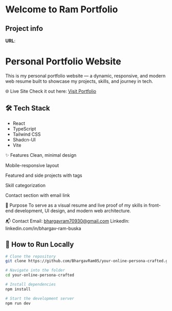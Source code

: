 # Welcome to Ram Portfolio

## Project info

**URL**: 

# Personal Portfolio Website

This is my personal portfolio website — a dynamic, responsive, and modern web resume built to showcase my projects, skills, and journey in tech.

🌐 Live Site
Check it out here: [Visit Portfolio](https://cc926a41.your-online-persona-crafted.pages.dev/)

## 🛠️ Tech Stack
- React
- TypeScript
- Tailwind CSS
- Shadcn-UI
- Vite
  
✨ Features
Clean, minimal design

Mobile-responsive layout

Featured and side projects with tags

Skill categorization

Contact section with email link

📌 Purpose
To serve as a visual resume and live proof of my skills in front-end development, UI design, and modern web architecture.

📬 Contact
Email: bhargavram70930@gmail.com
LinkedIn: linkedin.com/in/bhargav-ram-buska

## 📁 How to Run Locally

```bash
# Clone the repository
git clone https://github.com/BhargavRam05/your-online-persona-crafted.git

# Navigate into the folder
cd your-online-persona-crafted

# Install dependencies
npm install

# Start the development server
npm run dev


